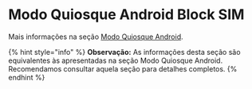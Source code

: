 # Modo Quiosque Android Block SIM

Mais informações na seção [Modo Quiosque Android](../../../editar-politica/modo-quiosque.md).

{% hint style="info" %}
**Observação:** As informações desta seção são equivalentes às apresentadas na seção Modo Quiosque Android. Recomendamos consultar aquela seção para detalhes completos.
{% endhint %}
